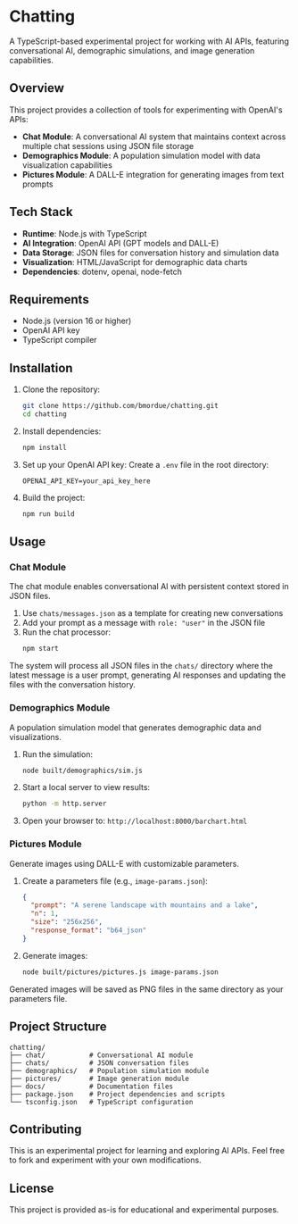 # Chatting

A TypeScript-based experimental project for working with AI APIs, featuring conversational AI, demographic simulations, and image generation capabilities.

## Overview

This project provides a collection of tools for experimenting with OpenAI's APIs:

- **Chat Module**: A conversational AI system that maintains context across multiple chat sessions using JSON file storage
- **Demographics Module**: A population simulation model with data visualization capabilities
- **Pictures Module**: A DALL-E integration for generating images from text prompts

## Tech Stack

- **Runtime**: Node.js with TypeScript
- **AI Integration**: OpenAI API (GPT models and DALL-E)
- **Data Storage**: JSON files for conversation history and simulation data
- **Visualization**: HTML/JavaScript for demographic data charts
- **Dependencies**: dotenv, openai, node-fetch

## Requirements

- Node.js (version 16 or higher)
- OpenAI API key
- TypeScript compiler

## Installation

1. Clone the repository:
   ```bash
   git clone https://github.com/bmordue/chatting.git
   cd chatting
   ```

2. Install dependencies:
   ```bash
   npm install
   ```

3. Set up your OpenAI API key:
   Create a `.env` file in the root directory:
   ```
   OPENAI_API_KEY=your_api_key_here
   ```

4. Build the project:
   ```bash
   npm run build
   ```

## Usage

### Chat Module

The chat module enables conversational AI with persistent context stored in JSON files.

1. Use `chats/messages.json` as a template for creating new conversations
2. Add your prompt as a message with `role: "user"` in the JSON file
3. Run the chat processor:
   ```bash
   npm start
   ```

The system will process all JSON files in the `chats/` directory where the latest message is a user prompt, generating AI responses and updating the files with the conversation history.

### Demographics Module

A population simulation model that generates demographic data and visualizations.

1. Run the simulation:
   ```bash
   node built/demographics/sim.js
   ```

2. Start a local server to view results:
   ```bash
   python -m http.server
   ```

3. Open your browser to: `http://localhost:8000/barchart.html`

### Pictures Module

Generate images using DALL-E with customizable parameters.

1. Create a parameters file (e.g., `image-params.json`):
   ```json
   {
     "prompt": "A serene landscape with mountains and a lake",
     "n": 1,
     "size": "256x256",
     "response_format": "b64_json"
   }
   ```

2. Generate images:
   ```bash
   node built/pictures/pictures.js image-params.json
   ```

Generated images will be saved as PNG files in the same directory as your parameters file.

## Project Structure

```
chatting/
├── chat/           # Conversational AI module
├── chats/          # JSON conversation files
├── demographics/   # Population simulation module
├── pictures/       # Image generation module
├── docs/           # Documentation files
├── package.json    # Project dependencies and scripts
└── tsconfig.json   # TypeScript configuration
```

## Contributing

This is an experimental project for learning and exploring AI APIs. Feel free to fork and experiment with your own modifications.

## License

This project is provided as-is for educational and experimental purposes.

